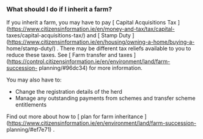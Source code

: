 ###  **What should I do if I inherit a farm?**

If you inherit a farm, you may have to pay [ Capital Acquisitions Tax
](https://www.citizensinformation.ie/en/money-and-tax/tax/capital-
taxes/capital-acquisitions-tax/) and [ Stamp Duty
](https://www.citizensinformation.ie/en/housing/owning-a-home/buying-a-
home/stamp-duty/) . There may be different tax reliefs available to you to
reduce these taxes. See [ Farm transfer and taxes
](https://control.citizensinformation.ie/en/environment/land/farm-succession-
planning/#96dc34) for more information.

You may also have to:

  * Change the registration details of the herd 
  * Manage any outstanding payments from schemes and transfer scheme entitlements 

Find out more about how to [ plan for farm inheritance
](https://www.citizensinformation.ie/en/environment/land/farm-succession-
planning/#ef7e71) .

